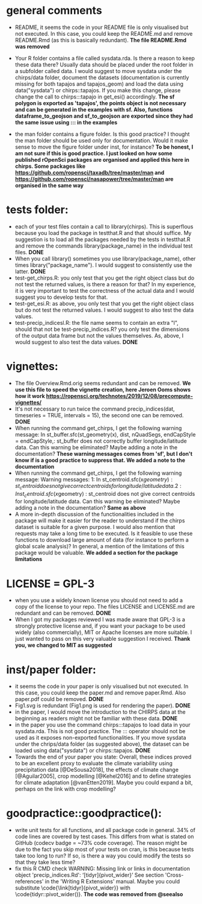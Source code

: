 # general comments 

*	README, it seems the code in your README file is only visualised but not executed. In this case, you could keep the README.md and remove README.Rmd (as this is basically redundant). **The file README.Rmd was removed**

*	Your R folder contains a file called sysdata.rda. Is there a reason to keep these data there? Usually data should be placed under the root folder in a subfolder called data. I would suggest to move sysdata under the chirps/data folder, document the datasets (documentation is currently missing for both tapajos and tapajos_geom) and load the data using data("sysdata") or chirps::tapajos. If you make this change, please change the call to chirps:::tapajo in get_esi() accordingly. **The sf polygon is exported as 'tapajos', the points object is not necessary and can be generated in the examples with sf. Also, functions dataframe_to_geojson and sf_to_geojson are exported since they had the same issue using ::: in the examples**

*	the man folder contains a figure folder. Is this good practice? I thought the man folder should be used only for documentation. Would it make sense to move the figure folder under inst, for instance? **To be honest, I am not sure if this is good practice. I just looked on how some published rOpenSci packages are organised and applied this here in chirps. Some packages like https://github.com/ropensci/taxadb/tree/master/man and https://github.com/ropensci/nasapower/tree/master/man are organised in the same way**

#	tests folder:

* each of your test files contain a call to library(chirps). This is superflous because you load the package in testthat.R and that should suffice. My suggestion is to load all the packages needed by the tests in testthat.R and remove the commands library(package_name) in the individual test files. **DONE**
* When you call library() sometimes you use library(package_name), other times library("package_name"). I would suggest to consistently use the latter. **DONE**
* test-get_chirps.R: you only test that you get the right object class but do not test the returned values, is there a reason for that? In my experience, it is very important to test the correctness of the actual data and I would suggest you to develop tests for that.
* test-get_esi.R: as above, you only test that you get the right object class but do not test the returned values. I would suggest to also test the data values.
* test-precip_indicesl.R: the file name seems to contain an extra "l", should that not be test-precip_indices.R? you only test the dimensions of the output data frame but not the values themselves. As, above, I would suggest to also test the data values. **DONE**

# vignettes:
* The file Overview.Rmd.orig seems redundant and can be removed. **We use this file to speed the vignette creation, here Jeroen Ooms shows how it work https://ropensci.org/technotes/2019/12/08/precompute-vignettes/**
* It's not necessary to run twice the command precip_indices(dat, timeseries = TRUE, intervals = 15), the second one can be removed. **DONE**
* When running the command get_chirps, I get the following warning message: In st_buffer.sfc(st_geometry(x), dist, nQuadSegs, endCapStyle = endCapStyle,: st_buffer does not correctly buffer longitude/latitude data. Can this warning be eliminated? Maybe adding a note in the documentation? **These warning messages comes from 'sf', but I don't know if is a good practice to suppress that. We added a note to the documentation**
* When running the command get_chirps, I get the following warning message: Warning messages: 1: In st_centroid.sfc(x$geometry) : st_centroid does not give correct centroids for longitude/latitude data. 2: In st_centroid.sfc(x$geometry) : st_centroid does not give correct centroids for longitude/latitude data. Can this warning be eliminated? Maybe adding a note in the documentation? **Same as above**
* A more in-depth discussion of the functionalities included in the package will make it easier for the reader to understand if the chirps dataset is suitable for a given purpose. I would also mention that requests may take a long time to be executed. Is it feasible to use these functions to download large amount of data (for instance to perform a global scale analysis)? In general, a mention of the limitations of this package would be valuable. **We added a section for the package limitations**

# LICENSE = GPL-3
* when you use a widely known license you should not need to add a copy of the license to your repo. The files LICENSE and LICENSE.md are redundant and can be removed. **DONE**
* When I got my packages reviewed I was made aware that GPL-3 is a strongly protective license and, if you want your package to be used widely (also commercially), MIT or Apache licenses are more suitable. I just wanted to pass on this very valuable suggestion I received. **Thank you, we changed to MIT as suggested**

# inst/paper folder:

* it seems the code in your paper is only visualised but not executed. In this case, you could keep the paper.md and remove paper.Rmd. Also paper.pdf could be removed. **DONE**
* Fig1.svg is redundant (Fig1.png is used for rendering the paper). **DONE**
* in the paper, I would move the introduction to the CHIRPS data at the beginning as readers might not be familiar with these data. **DONE**
* in the paper you use the command chirps:::tapajos to load data in your sysdata.rda. This is not good practice. The ::: operator should not be used as it exposes non-exported functionalities. If you move sysdata under the chrips/data folder (as suggested above), the dataset can be loaded using data("sysdata") or chirps::tapajos. **DONE**
* Towards the end of your paper you state: Overall, these indices proved to be an excellent proxy to evaluate the climate variability using precipitation data [@DeSousa2018], the effects of climate change [@Aguilar2005], crop modelling [@Kehel2016] and to define strategies for climate adaptation [@vanEtten2019]. Maybe you could expand a bit, perhaps on the link with crop modelling?

# goodpractice::goodpractice():

* write unit tests for all functions, and all package code in general. 34% of code lines are covered by test cases. This differs from what is stated on GitHub (codecv badge = ~73% code coverage). The reason might be due to the fact you skip most of your tests on cran, is this because tests take too long to run? If so, is there a way you could modify the tests so that they take less time?
* fix this R CMD check WARNING: Missing link or links in documentation object 'precip_indices.Rd': ‘[tidyr]{pivot_wider}’ See section 'Cross-references' in the 'Writing R Extensions' manual. Maybe you could substitute \code{\link[tidyr]{pivot_wider}} with \code{tidyr::pivot_wider()}. **The code was removed from @seealso**

